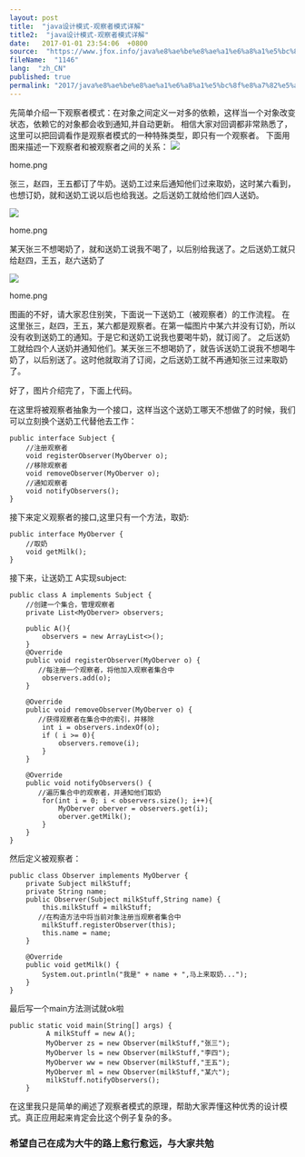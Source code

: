 ```yaml
---
layout: post
title:  "java设计模式-观察者模式详解"
title2:  "java设计模式-观察者模式详解"
date:   2017-01-01 23:54:06  +0800
source:  "https://www.jfox.info/java%e8%ae%be%e8%ae%a1%e6%a8%a1%e5%bc%8f%e8%a7%82%e5%af%9f%e8%80%85%e6%a8%a1%e5%bc%8f%e8%af%a6%e8%a7%a3.html"
fileName:  "1146"
lang:  "zh_CN"
published: true
permalink: "2017/java%e8%ae%be%e8%ae%a1%e6%a8%a1%e5%bc%8f%e8%a7%82%e5%af%9f%e8%80%85%e6%a8%a1%e5%bc%8f%e8%af%a6%e8%a7%a3.html"
---
```


先简单介绍一下观察者模式：在对象之间定义一对多的依赖，这样当一个对象改变状态，依赖它的对象都会收到通知,并自动更新。
相信大家对回调都非常熟悉了，这里可以把回调看作是观察者模式的一种特殊类型，即只有一个观察者。
下面用图来描述一下观察者和被观察者之间的关系：
![](f92cfa9.png) 
 
   home.png 
  
 

张三，赵四，王五都订了牛奶。送奶工过来后通知他们过来取奶，这时某六看到，也想订奶，就和送奶工说以后也给我送。之后送奶工就给他们四人送奶。

![](18ceb04.png) 
 
   home.png 
  
 

某天张三不想喝奶了，就和送奶工说我不喝了，以后别给我送了。之后送奶工就只给赵四，王五，赵六送奶了

![](9cc8837.png) 
 
   home.png 
  
 

图画的不好，请大家忍住别笑，下面说一下送奶工（被观察者）的工作流程。
在这里张三，赵四，王五，某六都是观察者。在第一幅图片中某六并没有订奶，所以没有收到送奶工的通知。于是它和送奶工说我也要喝牛奶，就订阅了。
之后送奶工就给四个人送奶并通知他们。某天张三不想喝奶了，就告诉送奶工说我不想喝牛奶了，以后别送了。这时他就取消了订阅，之后送奶工就不再通知张三过来取奶了。

好了，图片介绍完了，下面上代码。

在这里将被观察者抽象为一个接口，这样当这个送奶工哪天不想做了的时候，我们可以立刻换个送奶工代替他去工作：

    public interface Subject {
        //注册观察者
        void registerObserver(MyOberver o);
        //移除观察者
        void removeObserver(MyOberver o);
        //通知观察者
        void notifyObservers();
    }

接下来定义观察者的接口,这里只有一个方法，取奶:

    public interface MyOberver {
        //取奶
        void getMilk();
    }

接下来，让送奶工 A实现subject:

    public class A implements Subject {
        //创建一个集合，管理观察者
        private List<MyOberver> observers;
    
        public A(){
            observers = new ArrayList<>();
        }
        @Override
        public void registerObserver(MyOberver o) {
           //每注册一个观察者，将他加入观察者集合中
            observers.add(o);
        }
    
        @Override
        public void removeObserver(MyOberver o) {
           //获得观察者在集合中的索引，并移除
            int i = observers.indexOf(o);
            if ( i >= 0){
                observers.remove(i);
            }
        }
    
        @Override
        public void notifyObservers() {
           //遍历集合中的观察者，并通知他们取奶
            for(int i = 0; i < observers.size(); i++){
                MyOberver oberver = observers.get(i);
                oberver.getMilk();
            }
        }
    }

然后定义被观察者：

    public class Observer implements MyOberver {
        private Subject milkStuff;
        private String name;
        public Observer(Subject milkStuff,String name) {
            this.milkStuff = milkStuff;
           //在构造方法中将当前对象注册当观察者集合中
            milkStuff.registerObserver(this);
            this.name = name;
        }
    
        @Override
        public void getMilk() {
            System.out.println("我是" + name + ",马上来取奶...");
        }
    }

最后写一个main方法测试就ok啦

    public static void main(String[] args) {
             A milkStuff = new A();
             MyOberver zs = new Observer(milkStuff,"张三");
             MyOberver ls = new Observer(milkStuff,"李四");
             MyOberver ww = new Observer(milkStuff,"王五");
             MyOberver ml = new Observer(milkStuff,"某六");
             milkStuff.notifyObservers();
        }

在这里我只是简单的阐述了观察者模式的原理，帮助大家弄懂这种优秀的设计模式。真正应用起来肯定会比这个例子复杂的多。

### 希望自己在成为大牛的路上愈行愈远，与大家共勉
